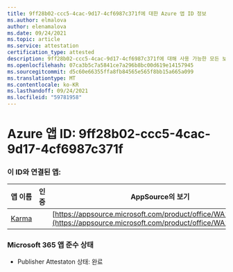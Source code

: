 ```yaml
---
title: 9ff28b02-ccc5-4cac-9d17-4cf6987c371f에 대한 Azure 앱 ID 정보
ms.author: elmalova
author: elenamalova
ms.date: 09/24/2021
ms.topic: article
ms.service: attestation
certification_type: attested
description: 9ff28b02-ccc5-4cac-9d17-4cf6987c371f에 대해 사용 가능한 모든 보안 및 규정 준수 정보
ms.openlocfilehash: 07ca3b5c7a5841ce7a296b8bc00d619e14157945
ms.sourcegitcommit: d5c60e66355ffa8fb84565e565f8bb15a665a099
ms.translationtype: MT
ms.contentlocale: ko-KR
ms.lasthandoff: 09/24/2021
ms.locfileid: "59781958"
---
```

# <a name="azure-app-id-9ff28b02-ccc5-4cac-9d17-4cf6987c371f"></a>Azure 앱 ID: 9ff28b02-ccc5-4cac-9d17-4cf6987c371f


### <a name="apps-associated-with-this-id"></a>이 ID와 연결된 앱:
| **앱 이름** | **인증** | **AppSource의 보기** |
|--------------|---------------|-----------------------|
| [Karma](https://docs.microsoft.com/microsoft-365-app-certification/forward/WA104381640) |  | [https://appsource.microsoft.com/product/office/WA104381640](https://appsource.microsoft.com/product/office/WA104381640) |

### <a name="microsoft-365-app-compliance-status"></a>Microsoft 365 앱 준수 상태
- Publisher Attestaton 상태: 완료

